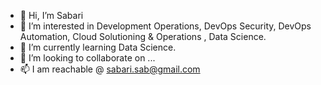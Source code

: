 - 👋 Hi, I’m Sabari
- 👀 I’m interested in Development Operations, DevOps Security, DevOps Automation, Cloud Solutioning & Operations , Data Science.
- 🌱 I’m currently learning Data Science.
- 💞️ I’m looking to collaborate on ...
- 📫 I am reachable @ sabari.sab@gmail.com

<!---
sabari-viswa/sabari-viswa is a ✨ special ✨ repository because its `README.md` (this file) appears on your GitHub profile.
You can click the Preview link to take a look at your changes.
--->

